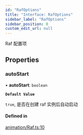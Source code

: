 ```yaml
---
id: "RafOptions"
title: "Interface: RafOptions"
sidebar_label: "RafOptions"
sidebar_position: 0
custom_edit_url: null
---
```


Raf 配置项

## Properties

### autoStart

• **autoStart**: `boolean`

**`Default Value`**

`true`, 是否在创建 raf 实例后自动启动

#### Defined in

[animation/Raf.ts:10](https://github.com/sakitam-gis/vis-engine/blob/master/src/animation/Raf.ts?at&#x3D;92e1850#line&#x3D;10)
